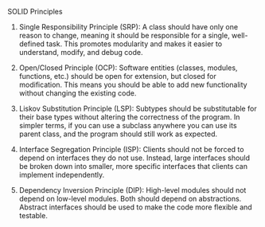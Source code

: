 SOLID Principles

1. Single Responsibility Principle (SRP): A class should have only one reason to change, meaning it should be responsible for a single, well-defined task. This promotes modularity and makes it easier to understand, modify, and debug code.
   
2. Open/Closed Principle (OCP): Software entities (classes, modules, functions, etc.) should be open for extension, but closed for modification. This means you should be able to add new functionality without changing the existing code.
   
3. Liskov Substitution Principle (LSP): Subtypes should be substitutable for their base types without altering the correctness of the program. In simpler terms, if you can use a subclass anywhere you can use its parent class, and the program should still work as expected.
   
4. Interface Segregation Principle (ISP): Clients should not be forced to depend on interfaces they do not use. Instead, large interfaces should be broken down into smaller, more specific interfaces that clients can implement independently.
    
5. Dependency Inversion Principle (DIP): High-level modules should not depend on low-level modules. Both should depend on abstractions. Abstract interfaces should be used to make the code more flexible and testable.
   
